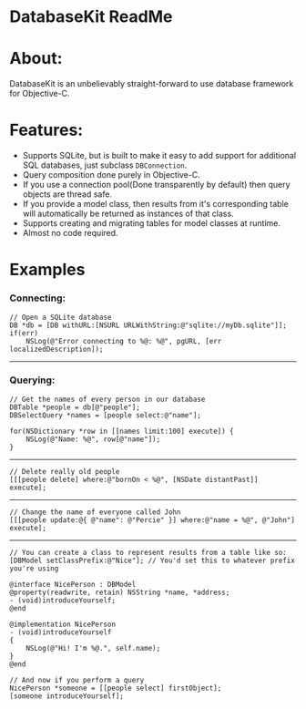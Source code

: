  DatabaseKit ReadMe
=====================

About:
======
DatabaseKit is an unbelievably straight-forward to use database framework for Objective-C.

Features:
=========
 * Supports SQLite, but is built to make it easy to add support for additional SQL databases, just subclass `DBConnection`.
 * Query composition done purely in Objective-C.
 * If you use a connection pool(Done transparently by default) then query objects are thread safe.
 * If you provide a model class, then results from it's corresponding table will automatically be returned as instances of that class.
 * Supports creating and migrating tables for model classes at runtime.
 * Almost no code required.

Examples
=============

### Connecting:

    // Open a SQLite database
    DB *db = [DB withURL:[NSURL URLWithString:@"sqlite://myDb.sqlite"]];
    if(err)
        NSLog(@"Error connecting to %@: %@", pgURL, [err localizedDescription]);

---

### Querying:

    // Get the names of every person in our database
    DBTable *people = db[@"people"];
    DBSelectQuery *names = [people select:@"name"];
    
    for(NSDictionary *row in [[names limit:100] execute]) {
        NSLog(@"Name: %@", row[@"name"]);
    }

---
    // Delete really old people
    [[[people delete] where:@"bornOn < %@", [NSDate distantPast]] execute];
---
    // Change the name of everyone called John
    [[[people update:@{ @"name": @"Percie" }] where:@"name = %@", @"John"] execute];
--- 
    // You can create a class to represent results from a table like so:
    [DBModel setClassPrefix:@"Nice"]; // You'd set this to whatever prefix you're using
    
    @interface NicePerson : DBModel
    @property(readwrite, retain) NSString *name, *address;
    - (void)introduceYourself;
    @end
    
    @implementation NicePerson
    - (void)introduceYourself
    {
        NSLog(@"Hi! I'm %@.", self.name);
    }
    @end
    
    // And now if you perform a query
    NicePerson *someone = [[people select] firstObject];
    [someone introduceYourself];

